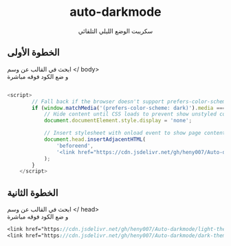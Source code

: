 <h1 align="center">auto-darkmode</h1>

<p align="center">سكريبت الوضع الليلي التلقائي</p>

## الخطوة الأولى 
ابحث في القالب عن وسم 
</ body>           
و ضع الكود فوقه مباشرة

```js

<script>
        // Fall back if the browser doesn't support prefers-color-scheme
        if (window.matchMedia('(prefers-color-scheme: dark)').media === 'not all') {
            // Hide content until CSS loads to prevent show unstyled code.
            document.documentElement.style.display = 'none';

            // Insert stylesheet with onload event to show page content.
            document.head.insertAdjacentHTML(
                'beforeend',
                '<link href="https://cdn.jsdelivr.net/gh/heny007/Auto-darkmode/dark-theme.css" rel="stylesheet" onload="document.documentElement.style.display=\'\'" />'
            );
        }
    </script>
```

## الخطوة الثانية
ابحث في القالب عن وسم
</ head>      
و ضع الكود فوقه مباشرة

```scss
<link href="https://cdn.jsdelivr.net/gh/heny007/Auto-darkmode/light-theme.css" rel="stylesheet" media="(prefers-color-scheme: light)" />
<link href="https://cdn.jsdelivr.net/gh/heny007/Auto-darkmode/dark-theme.css" rel="stylesheet" media="(prefers-color-scheme: dark)" />
```
